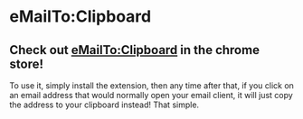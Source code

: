 # eMailTo:Clipboard

## Check out [eMailTo:Clipboard](https://chrome.google.com/webstore/detail/mailto-overide/dpckhpnekcojocijmcdpondmicbkbgpo) in the chrome store!

To use it, simply install the extension, then any time after that, if you click on an email address that would normally open your email client, it will just copy the address to your clipboard instead! That simple.
